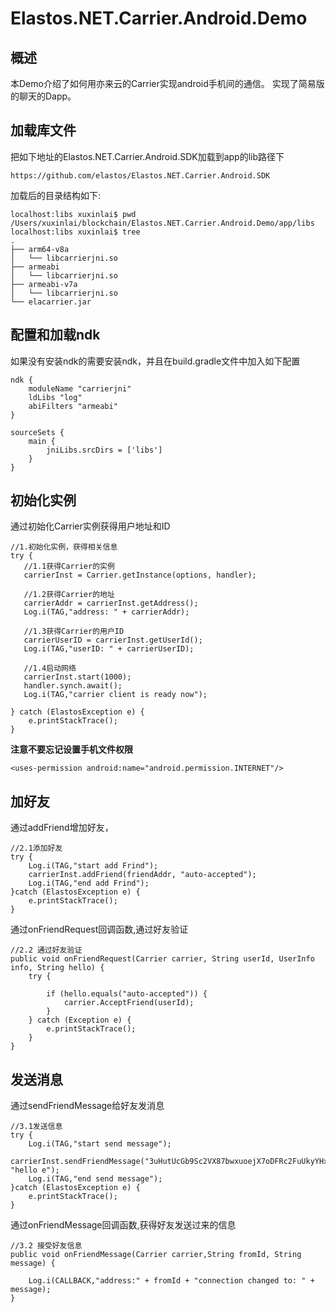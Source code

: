 # Elastos.NET.Carrier.Android.Demo
## 概述

本Demo介绍了如何用亦来云的Carrier实现android手机间的通信。
实现了简易版的聊天的Dapp。

## 加载库文件
把如下地址的Elastos.NET.Carrier.Android.SDK加载到app的lib路径下

```
https://github.com/elastos/Elastos.NET.Carrier.Android.SDK
```

加载后的目录结构如下:
```
localhost:libs xuxinlai$ pwd
/Users/xuxinlai/blockchain/Elastos.NET.Carrier.Android.Demo/app/libs
localhost:libs xuxinlai$ tree
.
├── arm64-v8a
│   └── libcarrierjni.so
├── armeabi
│   └── libcarrierjni.so
├── armeabi-v7a
│   └── libcarrierjni.so
└── elacarrier.jar
```

## 配置和加载ndk

如果没有安装ndk的需要安装ndk，并且在build.gradle文件中加入如下配置

```
ndk {
    moduleName "carrierjni"
    ldLibs "log"
    abiFilters "armeabi"
}

sourceSets {
    main {
        jniLibs.srcDirs = ['libs']
    }
}
```

## 初始化实例
通过初始化Carrier实例获得用户地址和ID
```
//1.初始化实例，获得相关信息
try {
   //1.1获得Carrier的实例
   carrierInst = Carrier.getInstance(options, handler);

   //1.2获得Carrier的地址
   carrierAddr = carrierInst.getAddress();
   Log.i(TAG,"address: " + carrierAddr);

   //1.3获得Carrier的用户ID
   carrierUserID = carrierInst.getUserId();
   Log.i(TAG,"userID: " + carrierUserID);

   //1.4启动网络
   carrierInst.start(1000);
   handler.synch.await();
   Log.i(TAG,"carrier client is ready now");

} catch (ElastosException e) {
    e.printStackTrace();
}
```

**注意不要忘记设置手机文件权限**


```
<uses-permission android:name="android.permission.INTERNET"/>
```

## 加好友

通过addFriend增加好友，
```
//2.1添加好友
try {
    Log.i(TAG,"start add Frind");
    carrierInst.addFriend(friendAddr, "auto-accepted");
    Log.i(TAG,"end add Frind");
}catch (ElastosException e) {
    e.printStackTrace();
}
```

通过onFriendRequest回调函数,通过好友验证
```
//2.2 通过好友验证
public void onFriendRequest(Carrier carrier, String userId, UserInfo info, String hello) {
    try {

        if (hello.equals("auto-accepted")) {
            carrier.AcceptFriend(userId);
        }
    } catch (Exception e) {
        e.printStackTrace();
    }
}
```

## 发送消息
通过sendFriendMessage给好友发消息
```
//3.1发送信息
try {
    Log.i(TAG,"start send message");
    carrierInst.sendFriendMessage("3uHutUcGb9Sc2VX87bwxuoejX7oDFRc2FuUkyYHxbNpG", "hello e");
    Log.i(TAG,"end send message");
}catch (ElastosException e) {
    e.printStackTrace();
}
```

通过onFriendMessage回调函数,获得好友发送过来的信息
```
//3.2 接受好友信息
public void onFriendMessage(Carrier carrier,String fromId, String message) {

    Log.i(CALLBACK,"address:" + fromId + "connection changed to: " + message);
}        
```
        
